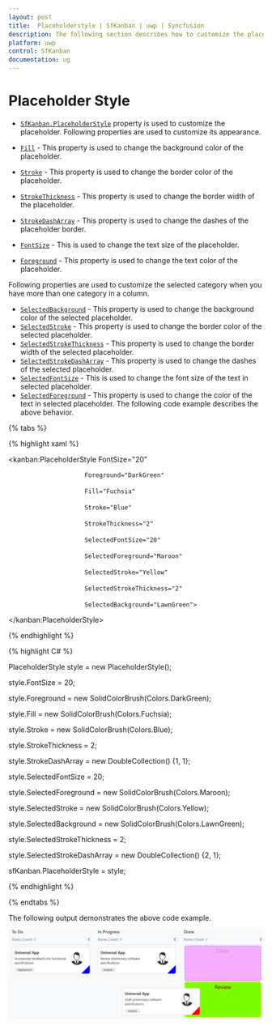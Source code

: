 ```yaml
---
layout: post
title:  Placeholderstyle | SfKanban | uwp | Syncfusion
description: The following section describes how to customize the place holders of Kanban card while drgging.
platform: uwp
control: SfKanban
documentation: ug
---
```


# Placeholder Style

* [`SfKanban.PlaceholderStyle`](https://help.syncfusion.com/cr/cref_files/uwp/sfkanban/frlrfSyncfusionUIXamlKanbanPlaceholderStyleClassTopic.html) property is used to customize the placeholder. Following properties are used to customize its appearance.

* [`Fill`](https://help.syncfusion.com/cr/cref_files/uwp/sfkanban/frlrfSyncfusionUIXamlKanbanPlaceholderStyleClassFillTopic.html)  	 - This property is used to change the background color of the placeholder.
* [`Stroke`](https://help.syncfusion.com/cr/cref_files/uwp/sfkanban/frlrfSyncfusionUIXamlKanbanPlaceholderStyleClassStrokeTopic.html) 	 	 - This property is used to change the border color of the placeholder.
* [`StrokeThickness`](https://help.syncfusion.com/cr/cref_files/uwp/sfkanban/frlrfSyncfusionUIXamlKanbanPlaceholderStyleClassStrokeThicknessTopic.html)  	 - This property is used to change the border width of the placeholder.
* [`StrokeDashArray`](https://help.syncfusion.com/cr/cref_files/uwp/sfkanban/frlrfSyncfusionUIXamlKanbanPlaceholderStyleClassStrokeDashArrayTopic.html)     - This property is used to change the dashes of the placeholder border.
* [`FontSize`](https://help.syncfusion.com/cr/cref_files/uwp/sfkanban/frlrfSyncfusionUIXamlKanbanPlaceholderStyleClassFontSizeTopic.html)            - This is used to change the text size of the placeholder.
* [`Foreground`](https://help.syncfusion.com/cr/cref_files/uwp/sfkanban/frlrfSyncfusionUIXamlKanbanPlaceholderStyleClassForegroundTopic.html)           - This property is used to change the text color of the placeholder.

Following properties are used to customize the selected category when you have more than one category in a column.
* [`SelectedBackground`](https://help.syncfusion.com/cr/cref_files/uwp/sfkanban/frlrfSyncfusionUIXamlKanbanPlaceholderStyleClassSelectedBackgroundTopic.html) 	- This property is used to change the background color of the selected placeholder.
* [`SelectedStroke`](https://help.syncfusion.com/cr/cref_files/uwp/sfkanban/frlrfSyncfusionUIXamlKanbanPlaceholderStyleClassSelectedStrokeTopic.html) 		- This property is used to change the border color of the selected placeholder.
* [`SelectedStrokeThickness`](https://help.syncfusion.com/cr/cref_files/uwp/sfkanban/frlrfSyncfusionUIXamlKanbanPlaceholderStyleClassSelectedStrokeThicknessTopic.html) 	- This property is used to change the border width of the selected placeholder.
* [`SelectedStrokeDashArray`](https://help.syncfusion.com/cr/cref_files/uwp/sfkanban/frlrfSyncfusionUIXamlKanbanPlaceholderStyleClassSelectedStrokeDashArrayTopic.html)     - This property is used to change the dashes of the selected placeholder.
* [`SelectedFontSize`](https://help.syncfusion.com/cr/cref_files/uwp/sfkanban/frlrfSyncfusionUIXamlKanbanPlaceholderStyleClassSelectedFontSizeTopic.html)            - This is used to change the font size of the text in selected placeholder.
* [`SelectedForeground`](https://help.syncfusion.com/cr/cref_files/uwp/sfkanban/frlrfSyncfusionUIXamlKanbanPlaceholderStyleClassSelectedForegroundTopic.html)           - This property is used to change the color of the text in selected placeholder.
The following code example describes the above behavior.

{% tabs %}

{% highlight xaml %}

<kanban:PlaceholderStyle FontSize="20"

                         Foreground="DarkGreen"

                         Fill="Fuchsia"

                         Stroke="Blue"

                         StrokeThickness="2"

                         SelectedFontSize="20"

                         SelectedForeground="Maroon"

                         SelectedStroke="Yellow"

                         SelectedStrokeThickness="2"

                         SelectedBackground="LawnGreen">

</kanban:PlaceholderStyle>


{% endhighlight %}

{% highlight C# %}

PlaceholderStyle style = new PlaceholderStyle();

style.FontSize = 20;

style.Foreground = new SolidColorBrush(Colors.DarkGreen);

style.Fill = new SolidColorBrush(Colors.Fuchsia);

style.Stroke = new SolidColorBrush(Colors.Blue);

style.StrokeThickness = 2;

style.StrokeDashArray = new DoubleCollection() {1, 1};

style.SelectedFontSize = 20;

style.SelectedForeground = new SolidColorBrush(Colors.Maroon);

style.SelectedStroke = new SolidColorBrush(Colors.Yellow);

style.SelectedBackground = new SolidColorBrush(Colors.LawnGreen);

style.SelectedStrokeThickness = 2;

style.SelectedStrokeDashArray = new DoubleCollection() {2, 1};

sfKanban.PlaceholderStyle = style;

{% endhighlight %}

{% endtabs %}

The following output demonstrates the above code example.

![](SfKanban_images/PlaceholderStyle.png)
